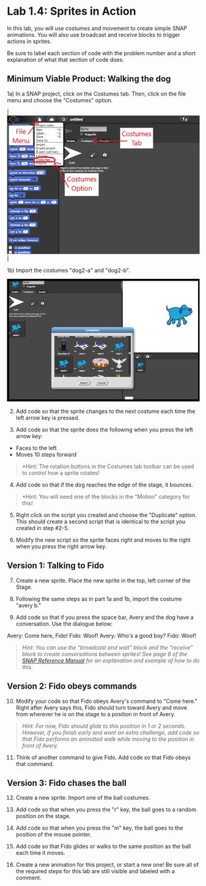 <!--- REVISED -->
# Lab 1.4: Sprites in Action

In this lab, you will use costumes and movement to create simple SNAP animations. You will also use broadcast and receive blocks to trigger actions in sprites.

Be sure to label each section of code with the problem number and a short explanation of what that section of code does.  

## Minimum Viable Product: Walking the dog

1a) In a SNAP project, click on the Costumes tab. Then, click on the file menu and choose the "Costumes" option. 

|![Illustration of the Costumes tab, File menu, and Costumes option](Costumes_tab.PNG)|

1b) Import the costumes "dog2-a" and "dog2-b".

![IIllustration of how to import a costume. In this picture, the "Dog2 a" costume has already been imported. The user is about to import the "Dog 2b" costume](dog_costumes.png)

2) Add code so that the sprite changes to the next costume each time the left arrow key is pressed. 

3) Add code so that the sprite does the following when you press the left arrow key:
  - Faces to the left
  - Moves 10 steps forward 
  > *Hint: The rotation buttons in the Costumes tab toolbar can be used to control how a sprite rotates!

4) Add code so that if the dog reaches the edge of the stage, it bounces.
  >*Hint: You will need one of the blocks in the "Motion" category for this!

5) Right click on the script you created and choose the "Duplicate" option. This should create a second script that is identical to the script you created in step #2-5.

6) Modify the new script so the sprite faces right and moves to the right when you press the right arrow key.

## Version 1: Talking to Fido

7) Create a new sprite. Place the new sprite in the top, left corner of the Stage.

8) Following the same steps as in part 1a and 1b, import the costume "avery b." 

9) Add code so that if you press the space bar, Avery and the dog have a conversation. Use the dialogue below:

Avery: Come here, Fido!
Fido: Woof!
Avery: Who's a good boy?
Fido: Woof!
  >*Hint: You can use the "broadcast and wait" block and the "receive" block to create conversations between sprites! See page 8 of the [SNAP Reference Manual](https://snap.berkeley.edu/snapsource/help/SnapManual.pdf) for an explanation and example of how to do this.*
  
## Version 2: Fido obeys commands

10) Modify your code so that Fido obeys Avery's command to "Come here." Right after Avery says this, Fido should turn toward Avery and move from wherever he is on the stage to a position in front of Avery.  
  >*Hint: For now, Fido should glide to this position in 1 or 2 seconds.  However, if you finish early and want an extra challenge, add code so that Fido performs an animated walk while moving to the position in front of Avery.*

11) Think of another command to give Fido.  Add code so that Fido obeys that command.

## Version 3: Fido chases the ball

12) Create a new sprite. Import one of the ball costumes. 

13) Add code so that when you press the "r" key, the ball goes to a random position on the stage.

14) Add code so that when you press the "m" key, the ball goes to the position of the mouse pointer.

15) Add code so that Fido glides or walks to the same position as the ball each time it moves.

16) Create a new animation for this project, or start a new one! Be sure all of the required steps for this lab are still visible and labeled with a comment.
